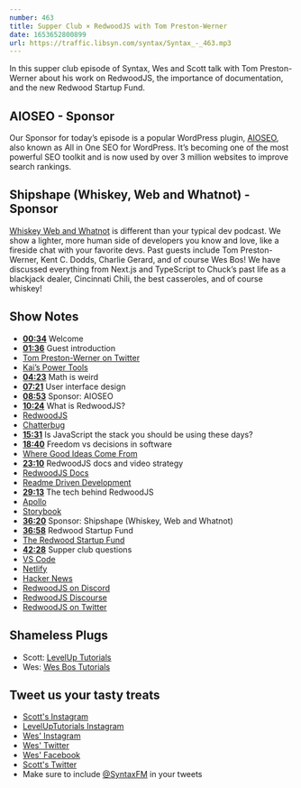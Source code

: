 ```yaml
---
number: 463
title: Supper Club × RedwoodJS with Tom Preston-Werner
date: 1653652800899
url: https://traffic.libsyn.com/syntax/Syntax_-_463.mp3
---
```


In this supper club episode of Syntax, Wes and Scott talk with Tom Preston-Werner about his work on RedwoodJS, the importance of documentation, and the new Redwood Startup Fund.

## AIOSEO - Sponsor

Our Sponsor for today’s episode is a popular WordPress plugin, [AIOSEO](https://aioseo.com/), also known as All in One SEO for WordPress. It’s becoming one of the most powerful SEO toolkit and is now used by over 3 million websites to improve search rankings.

## Shipshape (Whiskey, Web and Whatnot) - Sponsor

[Whiskey Web and Whatnot](https://www.whiskeywebandwhatnot.fm) is different than your typical dev podcast. We show a lighter, more human side of developers you know and love, like a fireside chat with your favorite devs. Past guests include Tom Preston-Werner, Kent C. Dodds, Charlie Gerard, and of course Wes Bos! We have discussed everything from Next.js and TypeScript to Chuck’s past life as a blackjack dealer, Cincinnati Chili, the best casseroles, and of course whiskey!

## Show Notes

* **[00:34](#t=00:34)** Welcome
* **[01:36](#t=01:36)** Guest introduction
* [Tom Preston-Werner on Twitter](https://twitter.com/mojombo)
* [Kai’s Power Tools](https://en.wikipedia.org/wiki/Kai%27s_Power_Tools)
* **[04:23](#t=04:23)** Math is weird
* **[07:21](#t=07:21)** User interface design
* **[08:53](#t=08:53)** Sponsor: AIOSEO
* **[10:24](#t=10:24)** What is RedwoodJS?
* [RedwoodJS](https://redwoodjs.com)
* [Chatterbug](https://chatterbug.com)
* **[15:31](#t=15:31)** Is JavaScript the stack you should be using these days?
* **[18:40](#t=18:40)** Freedom vs decisions in software
* [Where Good Ideas Come From](https://www.amazon.ca/Where-Good-Ideas-Come-Innovation/dp/1594485380)
* **[23:10](#t=23:10)** RedwoodJS docs and video strategy
* [RedwoodJS Docs](https://redwoodjs.com/docs/introduction)
* [Readme Driven Development](https://tom.preston-werner.com/2010/08/23/readme-driven-development.html)
* **[29:13](#t=29:13)** The tech behind RedwoodJS
* [Apollo](https://www.apollographql.com)
* [Storybook](https://storybook.js.org)
* **[36:20](#t=36:20)** Sponsor: Shipshape (Whiskey, Web and Whatnot)
* **[36:58](#t=36:58)** Redwood Startup Fund
* [The Redwood Startup Fund](https://twitter.com/mojombo/status/1512113674315460608)
* **[42:28](#t=42:28)** Supper club questions
* [VS Code](https://code.visualstudio.com)
* [Netlify](https://www.netlify.com)
* [Hacker News](https://news.ycombinator.com)
* [RedwoodJS on Discord](https://discord.com/invite/redwoodjs)
* [RedwoodJS Discourse](https://community.redwoodjs.com)
* [RedwoodJS on Twitter](https://twitter.com/redwoodjs)

## Shameless Plugs

* Scott: [LevelUp Tutorials](https://leveluptutorials.com/tutorials/keystone-js/introduction)
* Wes: [Wes Bos Tutorials](https://wesbos.com/courses)

## Tweet us your tasty treats

* [Scott's Instagram](https://www.instagram.com/stolinski/)
* [LevelUpTutorials Instagram](https://www.instagram.com/LevelUpTutorials/)
* [Wes' Instagram](https://www.instagram.com/wesbos/)
* [Wes' Twitter](https://twitter.com/wesbos)
* [Wes' Facebook](https://www.facebook.com/wesbos.developer)
* [Scott's Twitter](https://twitter.com/stolinski)
* Make sure to include [@SyntaxFM](https://twitter.com/SyntaxFM) in your tweets
